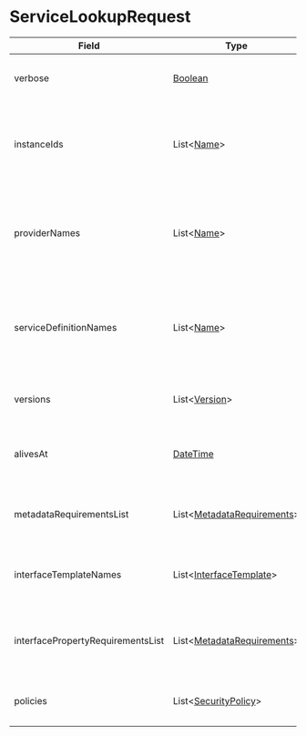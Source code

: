 # ServiceLookupRequest

Field | Type | Mandatory | Description
--- | --- | --- | ---
verbose | [Boolean](../primitives.md#boolean) | no | If true detailed system and device information also returns (only if the provider supports it).
instanceIds | List<[Name](../primitives.md#name)> | no | Requester is looking for service instances with any of the specified identifiers. Mandatory if no providerNames nor serviceDefinitionNames are specified.
providerNames | List<[Name](../primitives.md#name)> | no | Requester is looking for service instances that are provided by any of the specified systems. Mandatory if no serviceInstanceIds nor serviceDefinitionNames are specified.
serviceDefinitionNames | List<[Name](../primitives.md#name)> | no | Requester is looking for service instances with any of the specified service definition names. Mandatory if no serviceInstanceIds nor providerNames are specified.
versions | List<[Version](../primitives.md#version)> | no | Requester is looking for service instances with any of the specified versions.
alivesAt | [DateTime](../primitives.md#datetime) | no | Requester is looking for service instances that will be available at the specified moment of the future.
metadataRequirementsList | List<[MetadataRequirements](../data-models/metadata-requirements.md)> | no | Requester is looking for service instances that are matching any of the specified metadata requirements.
interfaceTemplateNames | List<[InterfaceTemplate](../primitives.md#interfacetemplate)> | no | Requester is looking for service instances with any of the specified interface template names.
interfacePropertyRequirementsList | List<[MetadataRequirements](../data-models/metadata-requirements.md)> | no | Requester is looking for service instances with interfaces that are matching any of the specified properties requirements.
policies | List<[SecurityPolicy](../primitives.md#securitypolicy)> | no | Requester is looking for service instances with any of the specified security policies.